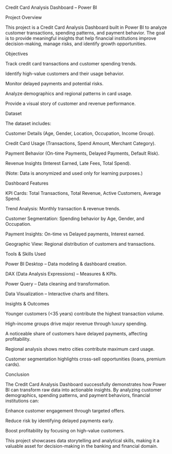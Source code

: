 Credit Card Analysis Dashboard – Power BI

 Project Overview

This project is a Credit Card Analysis Dashboard built in Power BI to analyze customer transactions, spending patterns,
and payment behavior. The goal is to provide meaningful insights that help financial institutions improve decision-making,
manage risks, and identify growth opportunities.

 Objectives

Track credit card transactions and customer spending trends.

Identify high-value customers and their usage behavior.

Monitor delayed payments and potential risks.

Analyze demographics and regional patterns in card usage.

Provide a visual story of customer and revenue performance.


 Dataset

The dataset includes:

Customer Details (Age, Gender, Location, Occupation, Income Group).

Credit Card Usage (Transactions, Spend Amount, Merchant Category).

Payment Behavior (On-time Payments, Delayed Payments, Default Risk).

Revenue Insights (Interest Earned, Late Fees, Total Spend).

(Note: Data is anonymized and used only for learning purposes.)


 Dashboard Features

KPI Cards: Total Transactions, Total Revenue, Active Customers, Average Spend.

Trend Analysis: Monthly transaction & revenue trends.

Customer Segmentation: Spending behavior by Age, Gender, and Occupation.

Payment Insights: On-time vs Delayed payments, Interest earned.

Geographic View: Regional distribution of customers and transactions.


 Tools & Skills Used

Power BI Desktop – Data modeling & dashboard creation.

DAX (Data Analysis Expressions) – Measures & KPIs.

Power Query – Data cleaning and transformation.

Data Visualization – Interactive charts and filters.


Insights & Outcomes

Younger customers (<35 years) contribute the highest transaction volume.

High-income groups drive major revenue through luxury spending.

A noticeable share of customers have delayed payments, affecting profitability.

Regional analysis shows metro cities contribute maximum card usage.

Customer segmentation highlights cross-sell opportunities (loans, premium cards).


Conclusion

The Credit Card Analysis Dashboard successfully demonstrates how Power BI can transform raw data into actionable insights.
By analyzing customer demographics, spending patterns, and payment behaviors, financial institutions can:

Enhance customer engagement through targeted offers.

Reduce risk by identifying delayed payments early.

Boost profitability by focusing on high-value customers.


This project showcases data storytelling and analytical skills, making it a valuable asset for decision-making in the banking and financial domain.
